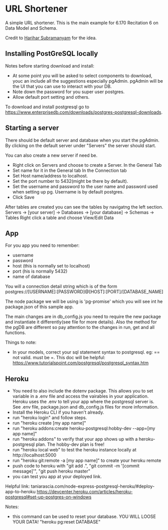 # URL Shortener
A simple URL shortener. This is the main example for 6.170 Recitation 6 on Data Model and Schema.

Credit to [Harihar Subramanyam](https://github.com/hariharsubramanyam) for the idea.

## Installing PostGreSQL locally
Notes before starting download and install:
- At some point you will be asked to select components to download, youc an include all the suggestions especially pgAdmin. pgAdmin will be the UI that you can use to interact with your DB.
- Note down the password for you super user postgres.
- Allow default port setting and others.

To download and install postgresql go to https://www.enterprisedb.com/downloads/postgres-postgresql-downloads.

## Starting a server
There should be default server and database when you start the pgAdmin. By clicking on the default server under "Servers" the server should start.

You can also create a new server if need be.
- Right click on Servers and choose to create a Server.
In the General Tab
- Set name for it in the General tab
In the Connection tab
- Set Host name/address to localhost.
- Set the port number to 5432(might be there by default).
- Set the username and password to the user name and password used when setting up pg. Username is by default postgres.
- Click Save

After tables are created you can see the tables by navigatng the left section. 
Servers -> [your server] -> Databases -> [your database] -> Schemas -> Tables
Right click a table and choose View/Edit Data

## App
For you app you need to remember:
- username
- password
- host (this is normally set to localhost)
- port (his is normally 5432)
- name of database

You will a connection detail string which is of the form 
postgres://[USERNAME]:[PASSWORD]@[HOST]:[PORT]/[DATABASE_NAME]

The node package we will be using is 'pg-promise' which you will see int he package.json of this sample app.

The main changes are in db_config.js you need to require the new package and instantiate it differently(see file for more details).
Also the method for the pgDB are different so pay attention to the changes in run, get and all functions.

Things to note:
- In your models, correct your sql statement syntax to postgresql. eg: == not valid. must be =.
This doc will be helpful: https://www.tutorialspoint.com/postgresql/postgresql_syntax.htm

## Heroku
- You need to also include the dotenv package. This allows you to set variable in a .env file and access the vairables in your application. Heroku uses the .env to tell your app where the postgresql server is. See .env file, package.json and db_config.js files for more information.
- Install the Heroku CLI if you haven't already.
- run "heroku login" and follow steps.
- run "heroku create [my app name]"
- run "heroku addons:create heroku-postgresql:hobby-dev --app=[my app name]"
- run "heroku addons" to verify that your app shows up with a heroku-postgresql plan. The hobby-dev plan is free!
- run "heroku local web" to test the heroku instance locally at http://localhost:5000
- run "heroku git:remote -a [my app name]" to create your heroku remote
- push code to heroku with "git add .", "git commit -m '[commit message]'", "git push heroku master"
- you can test you app at your deployed link.

Helpful link: taniarascia.com/node-express-postgresql-heroku/#deploy-app-to-heroku
https://devcenter.heroku.com/articles/heroku-postgresql#set-up-postgres-on-windows

Notes:
- this command can be used to reset your database. YOU WILL LOOSE YOUR DATA! "heroku pg:reset DATABASE"
